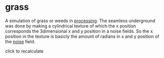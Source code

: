 <!--
  id: 21
  date: 2007-01-07
  modified: 2007-01-07
  slug: grass
  type: post
  excerpt: <p>A simulation of grass or weeds in processing. The seamless underground was done by making a cylindrical texture of which the x position corresponds the 3dimensional x and y position in a noise fields. So the x position in the texture is basicly the amount of radians in x and y position of the noise [&hellip;]</p>
  categories: uncategorized
  tags: 
  inCv: 
  inPortfolio: 
  dateFrom: 
  dateTo: 
-->

# grass

<p>A simulation of grass or weeds in <a href="http://processing.org">processing</a>. The seamless underground was done by making a cylindrical texture of which the x position corresponds the 3dimensional x and y position in a noise fields. So the x position in the texture is basicly the amount of radians in x and y position of the <a target="_blank" href="http://freespace.virgin.net/hugo.elias/models/m_perlin.htm">noise</a> field.</p>
<p>click to recalculate</p>
<p style="width:640px;height:640px;overflow:hidden;"><applet code="organicLines08" archive="code/organicLines08.jar" style="width:640px;height:640px;position:relative;left:-76px;"></applet></p>

